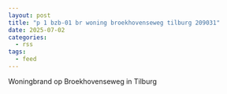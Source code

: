```yaml
---
layout: post
title: "p 1 bzb-01 br woning broekhovenseweg tilburg 209031"
date: 2025-07-02
categories: 
  - rss
tags: 
  - feed
---
```


Woningbrand op Broekhovenseweg in Tilburg
